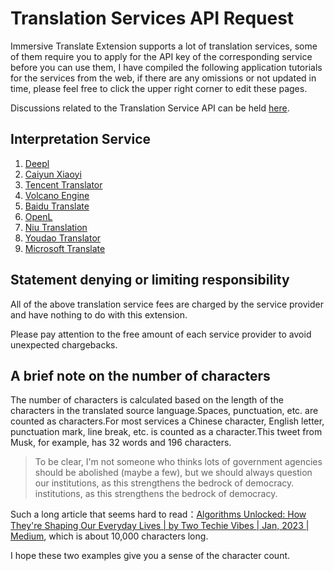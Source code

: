 # Translation Services API Request

Immersive Translate Extension supports a lot of translation services, some of them require you to apply for the API key of the corresponding service before you can use them, I have compiled the following application tutorials for the services from the web, if there are any omissions or not updated in time, please feel free to click the upper right corner to edit these pages.

Discussions related to the Translation Service API can be held [here](https://github.com/immersive-translate/immersive-translate/issues/137).

## Interpretation Service

1. [Deepl](./services/deepL.md)
2. [Caiyun Xiaoyi](./services/caiyun.md)
3. [Tencent Translator](./services/tencent.md)
4. [Volcano Engine](./services/volcano.md)
5. [Baidu Translate](./services/baidu.md)
6. [OpenL](./services/openL.md)
7. [Niu Translation](./services/niu.md)
8. [Youdao Translator](./services/youdao.md)
9. [Microsoft Translate](./services/azure.md)

## Statement denying or limiting responsibility

All of the above translation service fees are charged by the service provider and have nothing to do with this extension.

Please pay attention to the free amount of each service provider to avoid unexpected chargebacks.

## A brief note on the number of characters

The number of characters is calculated based on the length of the characters in the translated source language.Spaces, punctuation, etc. are counted as characters.For most services a Chinese character, English letter, punctuation mark, line break, etc. is counted as a character.This tweet from Musk, for example, has 32 words and 196 characters.

> To be clear, I'm not someone who thinks lots of government agencies should be abolished (maybe a few), but we should always question our institutions, as this strengthens the bedrock of democracy. institutions, as this strengthens the bedrock of democracy.

Such a long article that seems hard to read：[Algorithms Unlocked: How They're Shaping Our Everyday Lives | by Two Techie Vibes | Jan, 2023 | Medium](https://twotechievibes.medium.com/algorithms-unlocked-how-they're-shaping-our-everyday-lives-6261fa1dbad), which is about 10,000 characters long.

I hope these two examples give you a sense of the character count.
